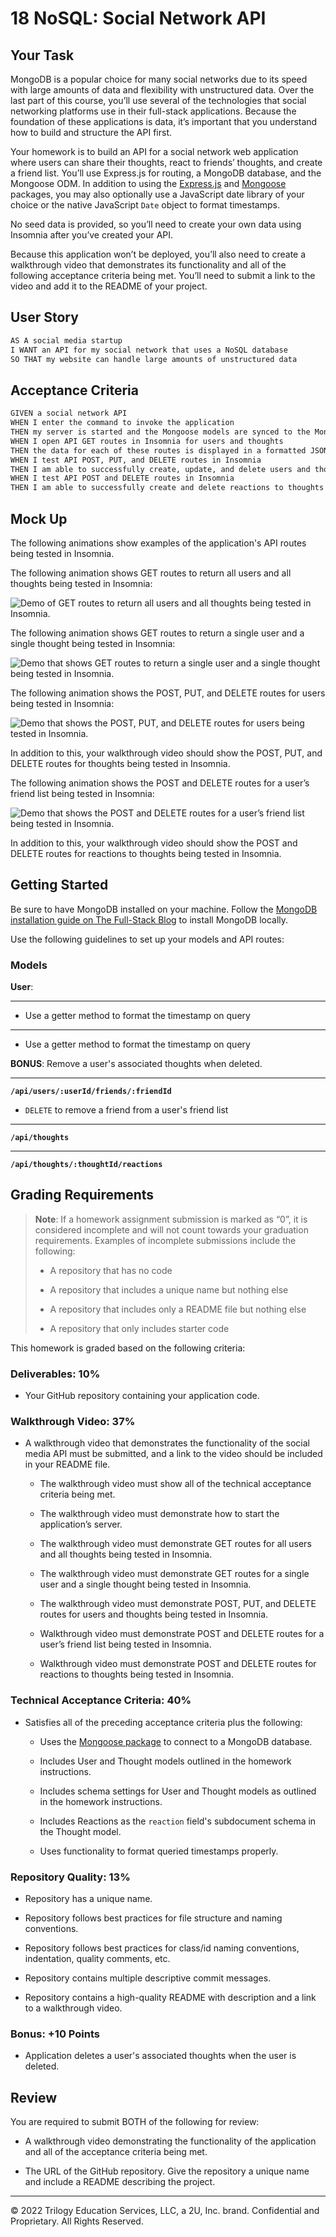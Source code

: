 # 18 NoSQL: Social Network API

## Your Task

MongoDB is a popular choice for many social networks due to its speed with large amounts of data and flexibility with unstructured data. Over the last part of this course, you’ll use several of the technologies that social networking platforms use in their full-stack applications. Because the foundation of these applications is data, it’s important that you understand how to build and structure the API first.

Your homework is to build an API for a social network web application where users can share their thoughts, react to friends’ thoughts, and create a friend list. You’ll use Express.js for routing, a MongoDB database, and the Mongoose ODM. In addition to using the [Express.js](https://www.npmjs.com/package/express) and [Mongoose](https://www.npmjs.com/package/mongoose) packages, you may also optionally use a JavaScript date library of your choice or the native JavaScript `Date` object to format timestamps.

No seed data is provided, so you’ll need to create your own data using Insomnia after you’ve created your API.

Because this application won’t be deployed, you’ll also need to create a walkthrough video that demonstrates its functionality and all of the following acceptance criteria being met. You’ll need to submit a link to the video and add it to the README of your project.

## User Story

```md
AS A social media startup
I WANT an API for my social network that uses a NoSQL database
SO THAT my website can handle large amounts of unstructured data
```

## Acceptance Criteria

```md
GIVEN a social network API
WHEN I enter the command to invoke the application
THEN my server is started and the Mongoose models are synced to the MongoDB database
WHEN I open API GET routes in Insomnia for users and thoughts
THEN the data for each of these routes is displayed in a formatted JSON
WHEN I test API POST, PUT, and DELETE routes in Insomnia
THEN I am able to successfully create, update, and delete users and thoughts in my database
WHEN I test API POST and DELETE routes in Insomnia
THEN I am able to successfully create and delete reactions to thoughts and add and remove friends to a user’s friend list
```

## Mock Up

The following animations show examples of the application's API routes being tested in Insomnia.

The following animation shows GET routes to return all users and all thoughts being tested in Insomnia:

![Demo of GET routes to return all users and all thoughts being tested in Insomnia.](./Assets/18-nosql-homework-demo-01.gif)

The following animation shows GET routes to return a single user and a single thought being tested in Insomnia:

![Demo that shows GET routes to return a single user and a single thought being tested in Insomnia.](./Assets/18-nosql-homework-demo-02.gif)

The following animation shows the POST, PUT, and DELETE routes for users being tested in Insomnia:

![Demo that shows the POST, PUT, and DELETE routes for users being tested in Insomnia.](./Assets/18-nosql-homework-demo-03.gif)

In addition to this, your walkthrough video should show the POST, PUT, and DELETE routes for thoughts being tested in Insomnia.

The following animation shows the POST and DELETE routes for a user’s friend list being tested in Insomnia:

![Demo that shows the POST and DELETE routes for a user’s friend list being tested in Insomnia.](./Assets/18-nosql-homework-demo-04.gif)

In addition to this, your walkthrough video should show the POST and DELETE routes for reactions to thoughts being tested in Insomnia.

## Getting Started

Be sure to have MongoDB installed on your machine. Follow the [MongoDB installation guide on The Full-Stack Blog](https://coding-boot-camp.github.io/full-stack/mongodb/how-to-install-mongodb) to install MongoDB locally.

Use the following guidelines to set up your models and API routes:

### Models

**User**:

<!-- * `username` -->
  <!-- * String
  * Unique
  * Required -->
  <!-- * Trimmed -->

<!-- * `email` -->
  <!-- * String
  * Required
  * Unique -->
  <!-- * Must match a valid email address (look into Mongoose's matching validation) -->

<!-- * `thoughts`
  * Array of `_id` values referencing the `Thought` model -->
<!-- 
* `friends`
  * Array of `_id` values referencing the `User` model (self-reference) -->

<!-- **Schema Settings**:

Create a virtual called `friendCount` that retrieves the length of the user's `friends` array field on query. -->

---

<!-- **Thought**: -->
<!-- 
* `thoughtText`
  * String
  * Required
  * Must be between 1 and 280 characters -->

<!-- * `createdAt`
  * Date
  * Set default value to the current timestamp -->
  * Use a getter method to format the timestamp on query

<!-- * `username` (The user that created this thought) -->
  <!-- * String
  * Required -->

<!-- * `reactions` (These are like replies)
  * Array of nested documents created with the `reactionSchema` -->

<!-- **Schema Settings**:

Create a virtual called `reactionCount` that retrieves the length of the thought's `reactions` array field on query. -->

---

<!-- **Reaction** (SCHEMA ONLY) -->

<!-- * `reactionId`
  * Use Mongoose's ObjectId data type
  * Default value is set to a new ObjectId -->

<!-- * `reactionBody`
  * String
  * Required
  * 280 character maximum

* `username`
  * String
  * Required -->

<!-- * `createdAt`
  * Date
  * Set default value to the current timestamp -->
  * Use a getter method to format the timestamp on query

<!-- **Schema Settings**:

This will not be a model, but rather will be used as the `reaction` field's subdocument schema in the `Thought` model. -->
<!-- 
### API Routes

**`/api/users`** -->

<!-- * `GET` all users -->

<!-- * `GET` a single user by its `_id` and populated thought and friend data -->

<!-- * `POST` a new user: -->

<!-- ```json
// example data
{
  "username": "lernantino",
  "email": "lernantino@gmail.com"
}
``` -->

<!-- * `PUT` to update a user by its `_id` -->

<!-- * `DELETE` to remove user by its `_id` -->

**BONUS**: Remove a user's associated thoughts when deleted.

---

**`/api/users/:userId/friends/:friendId`**

<!-- * `POST` to add a new friend to a user's friend list -->

* `DELETE` to remove a friend from a user's friend list

---

**`/api/thoughts`**

<!-- * `GET` to get all thoughts -->

<!-- * `GET` to get a single thought by its `_id` -->
<!-- 
* `POST` to create a new thought (don't forget to push the created thought's `_id` to the associated user's `thoughts` array field) -->

<!-- ```json
// example data
{
  "thoughtText": "Here's a cool thought...",
  "username": "lernantino",
  "userId": "5edff358a0fcb779aa7b118b"
}
``` -->

<!-- * `PUT` to update a thought by its `_id` -->

<!-- * `DELETE` to remove a thought by its `_id` -->

---

**`/api/thoughts/:thoughtId/reactions`**

<!-- * `POST` to create a reaction stored in a single thought's `reactions` array field -->

<!-- * `DELETE` to pull and remove a reaction by the reaction's `reactionId` value -->

## Grading Requirements

> **Note**: If a homework assignment submission is marked as “0”, it is considered incomplete and will not count towards your graduation requirements. Examples of incomplete submissions include the following:
>
> * A repository that has no code
>
> * A repository that includes a unique name but nothing else
>
> * A repository that includes only a README file but nothing else
>
> * A repository that only includes starter code

This homework is graded based on the following criteria:

### Deliverables: 10%

* Your GitHub repository containing your application code.

### Walkthrough Video: 37%

* A walkthrough video that demonstrates the functionality of the social media API must be submitted, and a link to the video should be included in your README file.

  * The walkthrough video must show all of the technical acceptance criteria being met.

  * The walkthrough video must demonstrate how to start the application’s server.

  * The walkthrough video must demonstrate GET routes for all users and all thoughts being tested in Insomnia.

  * The walkthrough video must demonstrate GET routes for a single user and a single thought being tested in Insomnia.

  * The walkthrough video must demonstrate POST, PUT, and DELETE routes for users and thoughts being tested in Insomnia.

  * Walkthrough video must demonstrate POST and DELETE routes for a user’s friend list being tested in Insomnia.

  * Walkthrough video must demonstrate POST and DELETE routes for reactions to thoughts being tested in Insomnia.

### Technical Acceptance Criteria: 40%

* Satisfies all of the preceding acceptance criteria plus the following:

  * Uses the [Mongoose package](https://www.npmjs.com/package/mongoose) to connect to a MongoDB database.

  * Includes User and Thought models outlined in the homework instructions.

  * Includes schema settings for User and Thought models as outlined in the homework instructions.

  * Includes Reactions as the `reaction` field's subdocument schema in the Thought model.

  * Uses functionality to format queried timestamps properly.

### Repository Quality: 13%

* Repository has a unique name.

* Repository follows best practices for file structure and naming conventions.

* Repository follows best practices for class/id naming conventions, indentation, quality comments, etc.

* Repository contains multiple descriptive commit messages.

* Repository contains a high-quality README with description and a link to a walkthrough video.

### Bonus: +10 Points

* Application deletes a user's associated thoughts when the user is deleted.

## Review

You are required to submit BOTH of the following for review:

* A walkthrough video demonstrating the functionality of the application and all of the acceptance criteria being met.

* The URL of the GitHub repository. Give the repository a unique name and include a README describing the project.

---
© 2022 Trilogy Education Services, LLC, a 2U, Inc. brand. Confidential and Proprietary. All Rights Reserved.